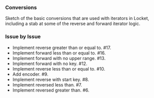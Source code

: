 ### Conversions

Sketch of the basic conversions that are used with iterators in Locket,
including a stab at some of the reverse and forward iterator logic.

### Issue by Issue

 * Implement reverse greater than or equal to. #17.
 * Implement forward less than or equal to. #16.
 * Implement forward with no upper range. #13.
 * Implement forward with no key. #12.
 * Implement reverse less than or equal to. #10.
 * Add encoder. #9.
 * Implement reverse with start key. #8.
 * Implement reversed less than. #7.
 * Implement reversed greater than. #6.
